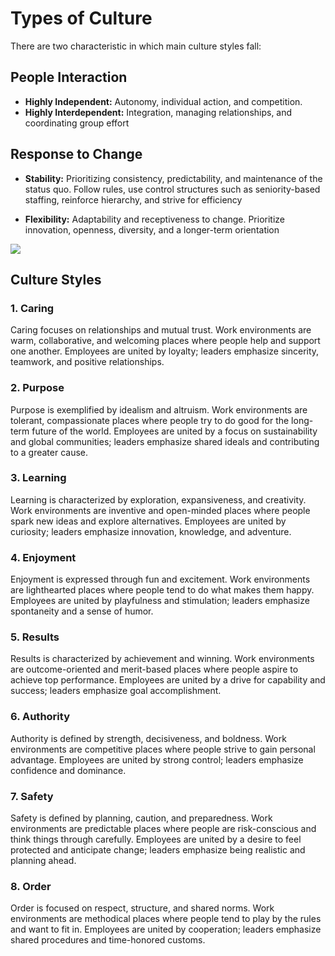 # Types of Culture

There are two characteristic in which main culture styles fall:

## People Interaction

- **Highly Independent:** Autonomy, individual action, and competition.
- **Highly Interdependent:** Integration, managing relationships, and coordinating group effort

## Response to Change

- **Stability:** Prioritizing consistency, predictability, and maintenance of the status quo. Follow rules, use control structures such as seniority-based staffing, reinforce hierarchy, and strive for efficiency

- **Flexibility:** Adaptability and receptiveness to change. Prioritize innovation, openness, diversity, and a longer-term orientation

![](https://hbr.org/resources/images/article_assets/2017/12/R1801B_SPOT_FRAMEWORK.png)

## Culture Styles

### 1. Caring

Caring focuses on relationships and mutual trust. Work environments are warm, collaborative, and welcoming places where people help and support one another. Employees are united by loyalty; leaders emphasize sincerity, teamwork, and positive relationships.

### 2. Purpose

Purpose is exemplified by idealism and altruism. Work environments are tolerant, compassionate places where people try to do good for the long-term future of the world. Employees are united by a focus on sustainability and global communities; leaders emphasize shared ideals and contributing to a greater cause.

### 3. Learning

Learning is characterized by exploration, expansiveness, and creativity. Work environments are inventive and open-minded places where people spark new ideas and explore alternatives. Employees are united by curiosity; leaders emphasize innovation, knowledge, and adventure.

### 4. Enjoyment

Enjoyment is expressed through fun and excitement. Work environments are lighthearted places where people tend to do what makes them happy. Employees are united by playfulness and stimulation; leaders emphasize spontaneity and a sense of humor.

### 5. Results

Results is characterized by achievement and winning. Work environments are outcome-oriented and merit-based places where people aspire to achieve top performance. Employees are united by a drive for capability and success; leaders emphasize goal accomplishment.

### 6. Authority

Authority is defined by strength, decisiveness, and boldness. Work environments are competitive places where people strive to gain personal advantage. Employees are united by strong control; leaders emphasize confidence and dominance.

### 7. Safety

Safety is defined by planning, caution, and preparedness. Work environments are predictable places where people are risk-conscious and think things through carefully. Employees are united by a desire to feel protected and anticipate change; leaders emphasize being realistic and planning ahead.

### 8. Order

Order is focused on respect, structure, and shared norms. Work environments are methodical places where people tend to play by the rules and want to fit in. Employees are united by cooperation; leaders emphasize shared procedures and time-honored customs.
